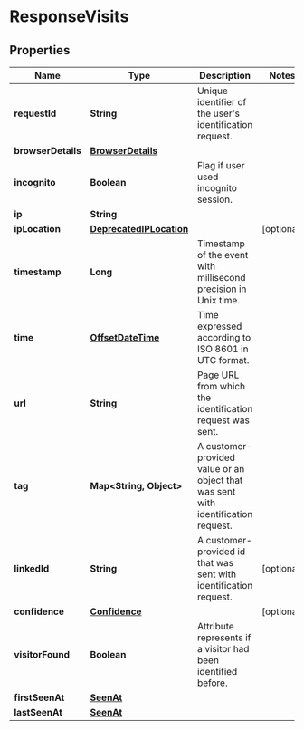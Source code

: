 

# ResponseVisits


## Properties

| Name | Type | Description | Notes |
|------------ | ------------- | ------------- | -------------|
|**requestId** | **String** | Unique identifier of the user's identification request. |  |
|**browserDetails** | [**BrowserDetails**](BrowserDetails.md) |  |  |
|**incognito** | **Boolean** | Flag if user used incognito session. |  |
|**ip** | **String** |  |  |
|**ipLocation** | [**DeprecatedIPLocation**](DeprecatedIPLocation.md) |  |  [optional] |
|**timestamp** | **Long** | Timestamp of the event with millisecond precision in Unix time. |  |
|**time** | [**OffsetDateTime**](OffsetDateTime.md) | Time expressed according to ISO 8601 in UTC format. |  |
|**url** | **String** | Page URL from which the identification request was sent. |  |
|**tag** | **Map&lt;String, Object&gt;** | A customer-provided value or an object that was sent with identification request. |  |
|**linkedId** | **String** | A customer-provided id that was sent with identification request. |  [optional] |
|**confidence** | [**Confidence**](Confidence.md) |  |  [optional] |
|**visitorFound** | **Boolean** | Attribute represents if a visitor had been identified before. |  |
|**firstSeenAt** | [**SeenAt**](SeenAt.md) |  |  |
|**lastSeenAt** | [**SeenAt**](SeenAt.md) |  |  |



